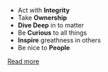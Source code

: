 * Act with **Integrity**
* Take **Ownership**
* **Dive Deep** in to matter
* Be **Curious** to all things
* **Inspire** greathness in others
* Be nice to **People**

[Read more](/about/ourvalues)